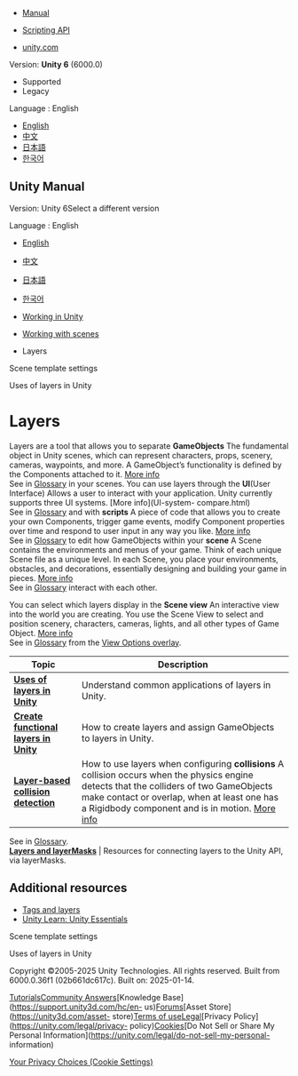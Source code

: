 [](https://docs.unity3d.com)

  * [Manual](../Manual/index.html)
  * [Scripting API](../ScriptReference/index.html)

  * [unity.com](https://unity.com/)

Version: **Unity 6** (6000.0)

  * Supported
  * Legacy

Language : English

  * [English](/Manual/Layers.html)
  * [中文](/cn/current/Manual/Layers.html)
  * [日本語](/ja/current/Manual/Layers.html)
  * [한국어](/kr/current/Manual/Layers.html)

[](https://docs.unity3d.com)

## Unity Manual

Version: Unity 6Select a different version

Language : English

  * [English](/Manual/Layers.html)
  * [中文](/cn/current/Manual/Layers.html)
  * [日本語](/ja/current/Manual/Layers.html)
  * [한국어](/kr/current/Manual/Layers.html)

  * [Working in Unity](working-in-unity.html)
  * [Working with scenes](working-with-scenes.html)
  * Layers

[](scene-templates-settings.html)

Scene template settings

[](use-layers.html)

Uses of layers in Unity

# Layers

Layers are a tool that allows you to separate **GameObjects** The fundamental
object in Unity scenes, which can represent characters, props, scenery,
cameras, waypoints, and more. A GameObject’s functionality is defined by the
Components attached to it. [More info](class-GameObject.html)  
See in [Glossary](Glossary.html#GameObject) in your scenes. You can use layers
through the **UI**(User Interface) Allows a user to interact with your
application. Unity currently supports three UI systems. [More info](UI-system-
compare.html)  
See in [Glossary](Glossary.html#UI) and with **scripts** A piece of code that
allows you to create your own Components, trigger game events, modify
Component properties over time and respond to user input in any way you like.
[More info](creating-scripts.html)  
See in [Glossary](Glossary.html#Scripts) to edit how GameObjects within your
**scene** A Scene contains the environments and menus of your game. Think of
each unique Scene file as a unique level. In each Scene, you place your
environments, obstacles, and decorations, essentially designing and building
your game in pieces. [More info](CreatingScenes.html)  
See in [Glossary](Glossary.html#Scene) interact with each other.

You can select which layers display in the **Scene view** An interactive view
into the world you are creating. You use the Scene View to select and position
scenery, characters, cameras, lights, and all other types of Game Object.
[More info](UsingTheSceneView.html)  
See in [Glossary](Glossary.html#SceneView) from the [View Options
overlay](ViewModes.html).

**Topic** | **Description**  
---|---  
[**Uses of layers in Unity**](use-layers.html) | Understand common applications of layers in Unity.  
[**Create functional layers in Unity**](create-layers.html) | How to create layers and assign GameObjects to layers in Unity.  
[**Layer-based collision detection**](LayerBasedCollision.html) | How to use layers when configuring **collisions** A collision occurs when the physics engine detects that the colliders of two GameObjects make contact or overlap, when at least one has a Rigidbody component and is in motion. [More info](CollidersOverview.html)  
See in [Glossary](Glossary.html#Collision).  
[**Layers and layerMasks**](layers-and-layermasks.html) | Resources for connecting layers to the Unity API, via layerMasks.  
  
## Additional resources

  * [Tags and layers](class-TagManager.html)
  * [Unity Learn: Unity Essentials](https://learn.unity.com/pathway/5f7bcab4edbc2a0023e9c38f)

[](scene-templates-settings.html)

Scene template settings

[](use-layers.html)

Uses of layers in Unity

Copyright ©2005-2025 Unity Technologies. All rights reserved. Built from
6000.0.36f1 (02b661dc617c). Built on: 2025-01-14.

[Tutorials](https://learn.unity.com/)[Community
Answers](https://answers.unity3d.com)[Knowledge
Base](https://support.unity3d.com/hc/en-
us)[Forums](https://forum.unity3d.com)[Asset Store](https://unity3d.com/asset-
store)[Terms of
use](https://docs.unity3d.com/Manual/TermsOfUse.html)[Legal](https://unity.com/legal)[Privacy
Policy](https://unity.com/legal/privacy-
policy)[Cookies](https://unity.com/legal/cookie-policy)[Do Not Sell or Share
My Personal Information](https://unity.com/legal/do-not-sell-my-personal-
information)

[Your Privacy Choices (Cookie Settings)](javascript:void\(0\);)


